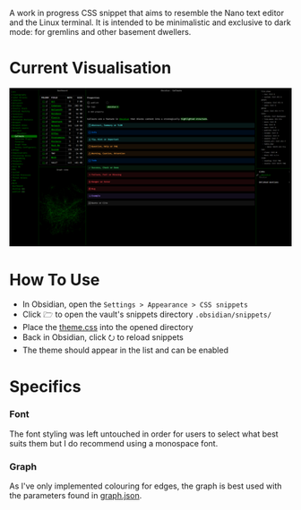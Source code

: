 A work in progress CSS snippet that aims to resemble the Nano text editor and the Linux terminal. It is intended to be minimalistic and exclusive to dark mode: for gremlins and other basement dwellers.
# Current Visualisation
![Visualisation](https://github.com/DarkKooky/obsidian-styling/blob/main/Example.png)
# How To Use
- In Obsidian, open the `Settings > Appearance > CSS snippets`
- Click 🗁 to open the vault's snippets directory `.obsidian/snippets/`
- Place the [theme.css](https://github.com/DarkKooky/obsidian-styling/blob/main/theme.css) into the opened directory
- Back in Obsidian, click ⭮ to reload snippets
- The theme should appear in the list and can be enabled
# Specifics
### Font
The font styling was left untouched in order for users to select what best suits them but I do recommend using a monospace font.
### Graph
As I've only implemented colouring for edges, the graph is best used with the parameters found in [graph.json](https://github.com/DarkKooky/obsidian-styling/blob/main/graph.json).
